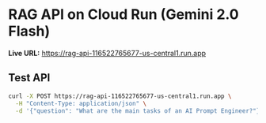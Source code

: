 # RAG API on Cloud Run (Gemini 2.0 Flash)

**Live URL:** https://rag-api-116522765677-us-central1.run.app

## Test API
```bash
curl -X POST https://rag-api-116522765677-us-central1.run.app \
  -H "Content-Type: application/json" \
  -d '{"question": "What are the main tasks of an AI Prompt Engineer?"}'